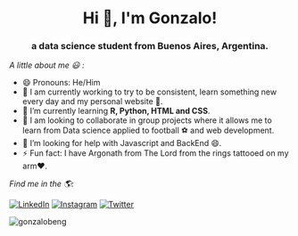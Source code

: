 <h1 align="center">Hi 👋, I'm Gonzalo!</h1>
<h3 align="center">a data science student from Buenos Aires, Argentina. </h3>

<i>A little about me 😃 :</i><br>

- 😄 Pronouns: He/Him 
- 🔭 I am currently working to try to be consistent, learn something new every day and my personal website 💪.
- 🌱 I’m currently learning **R, Python, HTML and CSS**.
- 👯 I am looking to collaborate in group projects where it allows me to learn from Data science applied to football ⚽ and web development. 
- 🤔 I’m looking for help with Javascript and BackEnd 😄.
- ⚡ Fun fact: I have Argonath from The Lord from the rings tattooed on my arm❤️.

<i>Find me in the 🌎:</i><br>

<a href="https://www.linkedin.com/in/gonzalobeng" target="_blank"><img src="https://img.shields.io/badge/LinkedIn-%230077B5.svg?&style=flat-square&logo=linkedin&logoColor=white" alt="LinkedIn"></a>
<a href="https://www.instagram.com/gonzabeng" target="_blank"><img src="https://img.shields.io/badge/Instagram-%23E4405F.svg?&style=flat-square&logo=instagram&logoColor=white" alt="Instagram"></a>
<a href="https://www.twitter.com/gonzalobeng" target="_blank"><img src="https://img.shields.io/badge/Twitter-%231877F2.svg?&style=flat-square&logo=twitter&logoColor=white" alt="Twitter"></a>

</div>

<p>&nbsp;<img align="left" src="https://github-readme-stats.vercel.app/api?username=gonzalobeng&show_icons=true&hide_border=true&theme=onedark" alt="gonzalobeng" /></p>
